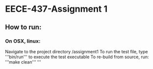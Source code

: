 # EECE-437-Assignment 1

## How to run:
### On OSX, linux:
Navigate to the project directory /assignment1
To run the test file, type
'''bin/run''' to execute the test executable
To re-build from source, run:
'''make clean'''
'''
